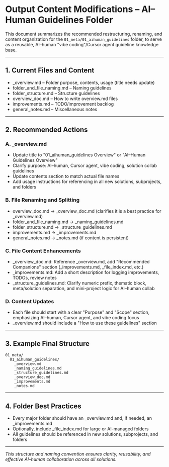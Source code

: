 # Output Content Modifications – AI–Human Guidelines Folder

This document summarizes the recommended restructuring, renaming, and content organization for the `01_meta/01_aihuman_guidelines` folder, to serve as a reusable, AI–human "vibe coding"/Cursor agent guideline knowledge base.

---

## 1. Current Files and Content
- _overview.md – Folder purpose, contents, usage (title needs update)
- folder_and_file_naming.md – Naming guidelines
- folder_structure.md – Structure guidelines
- overview_doc.md – How to write overview.md files
- improvements.md – TODO/improvement backlog
- general_notes.md – Miscellaneous notes

---

## 2. Recommended Actions

### A. _overview.md
- Update title to "01_aihuman_guidelines Overview" or "AI–Human Guidelines Overview"
- Clarify purpose: AI–human, Cursor agent, vibe coding, solution collab guidelines
- Update contents section to match actual file names
- Add usage instructions for referencing in all new solutions, subprojects, and folders

### B. File Renaming and Splitting
- overview_doc.md → _overview_doc.md (clarifies it is a best practice for _overview.md)
- folder_and_file_naming.md → _naming_guidelines.md
- folder_structure.md → _structure_guidelines.md
- improvements.md → _improvements.md
- general_notes.md → _notes.md (if content is persistent)

### C. File Content Enhancements
- _overview_doc.md: Reference _overview.md, add "Recommended Companions" section (_improvements.md, _file_index.md, etc.)
- _improvements.md: Add a short description for logging improvements, TODOs, review notes
- _structure_guidelines.md: Clarify numeric prefix, thematic block, meta/solution separation, and mini-project logic for AI–human collab

### D. Content Updates
- Each file should start with a clear "Purpose" and "Scope" section, emphasizing AI–human, Cursor agent, and vibe coding focus
- _overview.md should include a "How to use these guidelines" section

---

## 3. Example Final Structure
```
01_meta/
  01_aihuman_guidelines/
    _overview.md
    _naming_guidelines.md
    _structure_guidelines.md
    _overview_doc.md
    _improvements.md
    _notes.md
```

---

## 4. Folder Best Practices
- Every major folder should have an _overview.md and, if needed, an _improvements.md
- Optionally, include _file_index.md for large or AI-managed folders
- All guidelines should be referenced in new solutions, subprojects, and folders

---

*This structure and naming convention ensures clarity, reusability, and effective AI–human collaboration across all solutions.* 